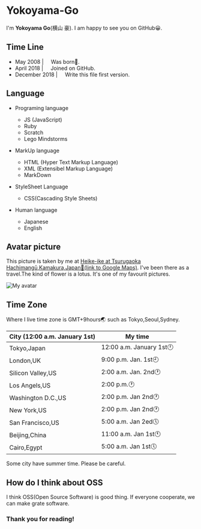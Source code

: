 
# Yokoyama-Go


I'm **Yokoyama Go**(横山 豪). I am happy to see you on GitHub😀.  



## Time Line

* May 2008   | &nbsp; &nbsp; Was born🐣.
* April 2018   | &nbsp; &nbsp; Joined on GitHub.
* December 2018   | &nbsp; &nbsp; Write this file first version.


## Language

* Programing language
  * JS (JavaScript)
  * Ruby
  * Scratch
  * Lego Mindstorms

* MarkUp language
  * HTML (Hyper Text Markup Language)
  * XML (Extensibel Markup Language)
  * MarkDown
  
* StyleSheet Language
  * CSS(Cascading Style Sheets)
  
* Human language
  * Japanese
  * English
  
 ## Avatar picture
 
 This picture is taken by me at [Heike-ike at Tsurugaoka Hachimangū,Kamakura,Japan🗾(link to Google Maps)](https://www.google.co.jp/maps/place/%E5%B9%B3%E5%AE%B6%E6%B1%A0/@35.3246602,139.5544657,16.82z/data=!4m12!1m6!3m5!1s0x0:0xa867ad10105036b5!2sTsurugaoka+Hachiman-g%C5%AB!8m2!3d35.3260978!4d139.5564131!3m4!1s0x0:0xb8469aa71994fc1e!8m2!3d35.3243542!4d139.5546149).
 I've been there as a travel.The kind of flower is a lotus. It's one of my favourit pictures.
 
 ![My avatar](https://avatars2.githubusercontent.com/u/38034251?s=460&v=4)
 
 ## Time Zone
 
 Where I live time zone is GMT+9hours🌏 such as Tokyo,Seoul,Sydney.
 
 City (12:00 a.m. January 1st)| My time
 -------------------------------|------
 Tokyo,Japan|12:00 a.m. January 1st🕛
 London,UK |9:00 p.m. Jan. 1st🕘
 Silicon Valley,US|2:00 a.m. Jan. 2nd🕐
 Los Angels,US|2:00 p.m.🕐
 Washington D.C.,US|2:00 p.m. Jan 2nd🕐
 New York,US|2:00 p.m. Jan 2nd🕐
 San Francisco,US|5:00 a.m. Jan 2ed🕔
 Beijing,China|11:00 a.m. Jan 1st🕚
 Cairo,Egypt|5:00 a.m. Jan 1st🕔
 
Some city have summer time. Please be careful.


## How do I think about OSS

I think OSS(Open Source Software) is good thing. If everyone cooperate, we can make grate software. 


### Thank you for reading!

